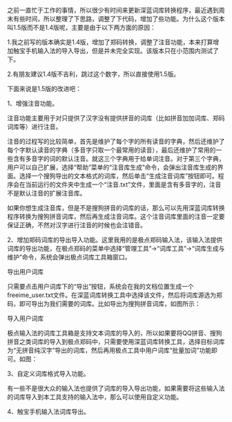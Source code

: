 之前一直忙于工作的事情，所以很少有时间来更新深蓝词库转换程序，最近遇到周末有些时间，所以整理了下思路，调整了下代码，增加了些功能。为什么这个版本叫1.5版而不是1.4版呢，主要是由于以下两方面的原因：

1.我之前写的版本确实是1.4版，增加了郑码转换，调整了注音功能，本来打算增加触宝手机输入法的导入导出，但是并未完全实现。该版本只在小范围内测试了下。

2.有朋友建议1.4版不吉利，跳过这个数字，所以直接使用1.5版。

下面来说是1.5版的改进吧：

1、增强注音功能。

注音功能主要用于对只提供了汉字没有提供拼音的词库（比如拼音加加词库、郑码词库等）进行注音。

注音的过程写的比较简单，首先是维护了每个字的所有读音的字典，然后还维护了每个字默认读音的字典（多音字只取一个最常用的读音），最后还维护了常用的一些含有多音字的词的默认注音。就这三个字典用于给单词注音。对于第三个字典，用户可以自己扩展，选择“帮助”菜单的“注音库生成”命令，会弹出注音库生成的界面。选择一个搜狗导出的文本格式的词库，然后单击“生成注音词库”按钮即可。程序会在当前运行的文件夹中生成一个“注音.txt”文件，里面是含有多音字的，注音不是默认注音的扩展注音库。



如果你想生成注音库，但是不是搜狗拼音的词库的话，那么可以先用深蓝词库转换程序转换为搜狗拼音词库，然后再生成注音词库。这个注音词库里面的注音一定要保证正确，不然对汉字进行注音的时候也会注错音。

2、增加郑码词库的导出导入功能。这里我用的是极点郑码输入法，该输入法提供词库的导出功能，在极点郑码的菜单中选择“管理工具”->“词库工具”->“词库生成与维护”命令，系统会弹出极点词库工具箱窗口。



导出用户词库

只需要点击用户词库下的“导出”按钮，系统会在我的文档位置生成一个freeime\_user.txt文件。在深蓝词库转换工具中选择该文件，然后将词库源选为郑码，即可导出为我们需要的词库。比如导出为搜狗拼音词库，如图所示：



导入用户词库

极点输入法的词库工具箱是支持文本词库的导入的，所以如果要将QQ拼音、搜狗拼音之类词库的导入到极点郑码中，只需要使用深蓝词库转换工具，选择目标词库为“无拼音纯汉字”导出的词库，然后再用极点工具中用户词库“批量加词”功能即可。如图：



3、自定义词库格式导入功能。

有一些不是很大众的输入法也提供了词库的导入导出功能，如果需要将这些输入法的词库导入到本工具支持的输入法中，那么可以使用自定义功能。

4、触宝手机输入法词库导出。